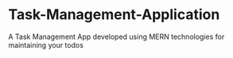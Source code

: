 # Task-Management-Application
A Task Management App developed using MERN technologies for maintaining your todos
